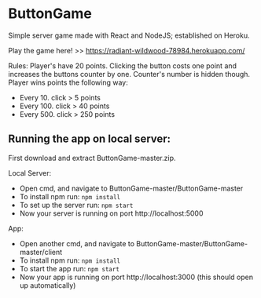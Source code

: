 # ButtonGame #
Simple server game made with React and NodeJS; established on Heroku.

Play the game here! >> https://radiant-wildwood-78984.herokuapp.com/

Rules:
Player's have 20 points.
Clicking the button costs one point and increases the buttons counter by one.
Counter's number is hidden though.
Player wins points the following way:
- Every 10. click > 5 points
- Every 100. click > 40 points
- Every 500. click > 250 points

## Running the app on local server:

First download and extract ButtonGame-master.zip.

Local Server:
- Open cmd, and navigate to ButtonGame-master/ButtonGame-master
- To install npm run: `npm install`
- To set up the server run: `npm start`
- Now your server is running on port http://localhost:5000

App:
- Open another cmd, and navigate to ButtonGame-master/ButtonGame-master/client
- To install npm run: `npm install`
- To start the app run: `npm start`
- Now your app is running on port http://localhost:3000
(this should open up automatically)
